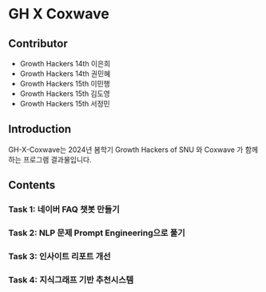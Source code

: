 # GH X Coxwave
## Contributor
* Growth Hackers 14th 이은희
* Growth Hackers 14th 권민혜
* Growth Hackers 15th 이민행
* Growth Hackers 15th 김도영
* Growth Hackers 15th 서정민

## Introduction
GH-X-Coxwave는 2024년 봄학기 Growth Hackers of SNU 와 Coxwave 가 함께하는 프로그램 결과물입니다.

## Contents
### Task 1: 네이버 FAQ 챗봇 만들기
### Task 2: NLP 문제 Prompt Engineering으로 풀기
### Task 3: 인사이트 리포트 개선
### Task 4: 지식그래프 기반 추천시스템
